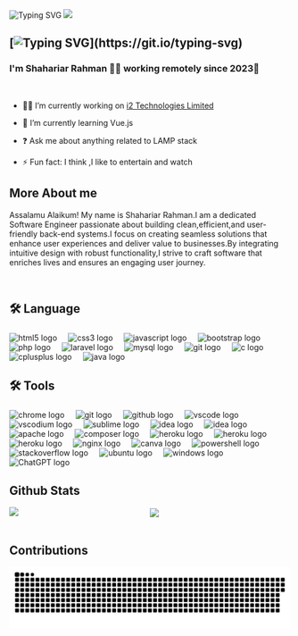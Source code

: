 <img src="https://readme-typing-svg.herokuapp.com?font=Fira+Code&weight=500&size=40&pause=1000&color=6AD3F7&center=true&vCenter=true&width=700&height=100&lines=Hi+there%2C+I'm+Shahariar+Rahman+%F0%9F%91%8B;Backend+Developer;Always+Learning+New+Things" alt="Typing SVG" />

<img src="https://user-images.githubusercontent.com/74038190/212284100-561aa473-3905-4a80-b561-0d28506553ee.gif" width="1000">

## [![Typing SVG](https://readme-typing-svg.herokuapp.com?color=%23000000&size=40&lines=About+me;)](https://git.io/typing-svg)

### <div align="left">I'm Shahariar Rahman 👨‍💻 working remotely since 2023🚀</div>  
<br/>  
  

- 🧑‍💼 I’m currently working on [ i2 Technologies Limited](https://i2technologies.net/)  
  

- 🌱 I’m currently learning Vue.js  
  

- ❓ Ask me about anything related to LAMP stack   
  

- ⚡ Fun fact: I think ,I like to entertain and watch 
  
## More About me
 
Assalamu Alaikum! My name is Shahariar Rahman.I am a dedicated Software Engineer passionate about building clean,efficient,and user-friendly back-end systems.I focus on creating seamless solutions that enhance user experiences and deliver value to businesses.By integrating intuitive
design with robust functionality,I strive to craft software that enriches lives and ensures an engaging user journey.


<br/>  

###

<h2 align="left">🛠 Language</h2>

###

<div align="left">
  <img src="https://cdn.jsdelivr.net/gh/devicons/devicon/icons/html5/html5-original.svg" height="40" alt="html5 logo"  />
  <img width="12" />
  <img src="https://cdn.jsdelivr.net/gh/devicons/devicon/icons/css3/css3-original.svg" height="40" alt="css3 logo"  />
  <img width="12" />
  <img src="https://skillicons.dev/icons?i=js" height="40" alt="javascript logo"  />
  <img width="12" />
  <img src="https://skillicons.dev/icons?i=bootstrap" height="40" alt="bootstrap logo"  />
  <img width="12" />
  <img src="https://skillicons.dev/icons?i=php" height="40" alt="php logo"  />
  <img width="12" />
  <img src="https://skillicons.dev/icons?i=laravel" height="40" alt="laravel logo"  />
  <img width="12" />
  <img src="https://skillicons.dev/icons?i=mysql" height="40" alt="mysql logo"  />
  <img width="12" />
  <img src="https://skillicons.dev/icons?i=git" height="40" alt="git logo"  />  
  <img width="12" />
  <img src="https://cdn.jsdelivr.net/gh/devicons/devicon/icons/c/c-original.svg" height="40" alt="c logo"  />
  <img width="12" />
  <img src="https://cdn.jsdelivr.net/gh/devicons/devicon/icons/cplusplus/cplusplus-original.svg" height="40" alt="cplusplus logo"  />
  <img width="12" />
  <img src="https://skillicons.dev/icons?i=java" height="40" alt="java logo"  />
</div>

###

<h2 align="left">🛠  Tools</h2>

###

<div align="left">
  <img src="https://cdn.jsdelivr.net/gh/devicons/devicon/icons/chrome/chrome-original.svg" height="40" alt="chrome logo"  />
  <img width="12" />
  <img src="https://cdn.jsdelivr.net/gh/devicons/devicon/icons/git/git-original.svg" height="40" alt="git logo"  />
  <img width="12" />
  <img src="https://skillicons.dev/icons?i=github" height="40" alt="github logo"  />
  <img width="12" />
  <img src="https://skillicons.dev/icons?i=vscode" height="40" alt="vscode logo"  />
  <img width="12" />
  <img src="https://skillicons.dev/icons?i=vscodium" height="40" alt="vscodium logo"  />
  <img width="12" />
  <img src="https://skillicons.dev/icons?i=sublime" height="40" alt="sublime logo"  />  
  <img width="12" />
  <img src="https://skillicons.dev/icons?i=idea" height="40" alt="idea logo"  />
  <img width="12" />
  <img src="https://voyager.postman.com/logo/postman-logo-icon-orange.svg?i=idea" height="40" alt="idea logo"  />
  <img width="12" />
  <img src="https://cdn.jsdelivr.net/gh/devicons/devicon/icons/apache/apache-original.svg" height="40" alt="apache logo"  />
  <img width="12" />
  <img src="https://cdn.jsdelivr.net/gh/devicons/devicon/icons/composer/composer-original.svg" height="40" alt="composer logo"  />
  <img width="12" />
  <img src="https://skillicons.dev/icons?i=heroku" height="40" alt="heroku logo"  />
  <img width="12" />
  <img src="https://www.gstatic.com/monospace/230530/icon-192.png?i=heroku" height="40" alt="heroku logo"  />
  <img width="12" />
  <img src="https://laragon.org/logo.svg?i=heroku" height="40" alt="heroku logo"  />
  <img width="12" />
  <img src="https://cdn.simpleicons.org/nginx/009639" height="40" alt="nginx logo"  />
  <img width="12" />
  <img src="https://cdn.jsdelivr.net/gh/devicons/devicon/icons/canva/canva-original.svg" height="40" alt="canva logo"  />
  <img width="12" />
  <img src="https://skillicons.dev/icons?i=powershell" height="40" alt="powershell logo"  />
  <img width="12" />
  <img src="https://skillicons.dev/icons?i=stackoverflow" height="40" alt="stackoverflow logo"  />
  <img width="12" />
  <img src="https://skillicons.dev/icons?i=ubuntu" height="40" alt="ubuntu logo"  />
  <img width="12" />
  <img src="https://skillicons.dev/icons?i=windows" height="40" alt="windows logo"  />
  <img width="12" />
  <img src="https://upload.wikimedia.org/wikipedia/commons/thumb/e/ef/ChatGPT-Logo.svg/800px-ChatGPT-Logo.svg.png?i=ChatGPT" height="40" alt="ChatGPT logo"  />
 
  
</div>

## Github Stats  
<img src="https://github-readme-stats.vercel.app/api?username=shahariarr&show_icons=true&count_private=true&hide_border=true" align="left" />  

<div align="center"><img src="https://github-readme-stats.vercel.app/api/top-langs/?username=shahariarr&hide_border=true&layout=compact" align="center" /></div>  

<br/>  

## Contributions 
 
<picture> 
  <source
    media="(prefers-color-scheme: light)"
   srcset="https://raw.githubusercontent.com/shahariarr/shahariarr/output/snake.svg"
  />
  <img
    alt="GitHub contribution grid snake animation"
    src="https://raw.githubusercontent.com/shahariarr/shahariarr/output/snake.svg"
  />
</picture>


###


